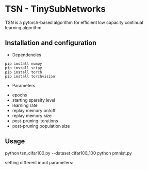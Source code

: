 # TSN - TinySubNetworks

TSN is a pytorch-based algorithm for efficient low capacity continual learning algorithm.

## Installation and configuration

* Dependencies

```
pip install numpy
pip install scipy
pip install torch
pip install torchvision
```

* Parameters
- epochs 
- starting sparsity level
- learning rate
- replay memory on/off
- replay memory size
- post-pruning iterations
- post-pruning population size


## Usage
python tsn_cifar100.py --dataset cifar100_100
python pmnist.py

setting different input parameters:



